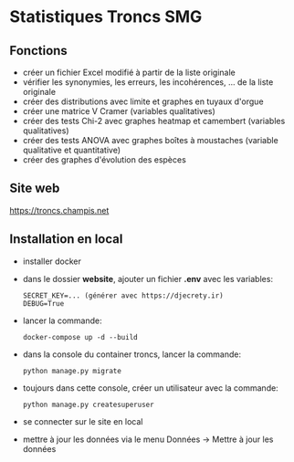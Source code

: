 # Statistiques Troncs SMG

## Fonctions <a id="fonctions"></a>

- créer un fichier Excel modifié à partir de la liste originale
- vérifier les synonymies, les erreurs, les incohérences, ... de la liste originale
- créer des distributions avec limite et graphes en tuyaux d'orgue
- créer une matrice V Cramer (variables qualitatives)
- créer des tests Chi-2 avec graphes heatmap et camembert (variables qualitatives)
- créer des tests ANOVA avec graphes boîtes à moustaches (variable qualitative et quantitative)
- créer des graphes d'évolution des espèces

## Site web

https://troncs.champis.net

## Installation en local

- installer docker
- dans le dossier **website**, ajouter un fichier **.env** avec les variables:

      SECRET_KEY=... (générer avec https://djecrety.ir)
      DEBUG=True

- lancer la commande:

      docker-compose up -d --build

- dans la console du container troncs, lancer la commande:

      python manage.py migrate

- toujours dans cette console, créer un utilisateur avec la commande:

      python manage.py createsuperuser

- se connecter sur le site en local
- mettre à jour les données via le menu Données -> Mettre à jour les données